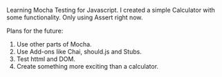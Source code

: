 Learning Mocha Testing for Javascript.
I created a simple Calculator with some functionality.
Only using Assert right now.

Plans for the future:
<ol>
<li>Use other parts of Mocha.</li>
<li>Use Add-ons like Chai, should.js and Stubs.</li>
<li>Test httml and DOM.</li>
<li>Create something more exciting than a calculator.</li>
</ol>
